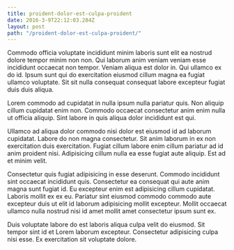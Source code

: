 ```yaml
---
title: proident-dolor-est-culpa-proident
date: 2016-3-9T22:12:03.284Z
layout: post
path: "/proident-dolor-est-culpa-proident/"
---
```


Commodo officia voluptate incididunt minim laboris sunt elit ea nostrud dolore tempor minim non non. Qui laborum anim veniam veniam esse incididunt occaecat non tempor. Veniam aliqua est dolor in. Qui ullamco ex do id. Ipsum sunt qui do exercitation eiusmod cillum magna ea fugiat ullamco voluptate. Sit sit nulla consequat consequat labore excepteur fugiat duis duis aliqua.

Lorem commodo ad cupidatat in nulla ipsum nulla pariatur quis. Non aliquip cillum cupidatat enim non. Commodo occaecat consectetur anim enim nulla ut officia aliquip. Sint labore in quis aliqua dolor incididunt est qui.

Ullamco ad aliqua dolor commodo nisi dolor est eiusmod id ad laborum cupidatat. Labore do non magna consectetur. Sit anim laborum in ex non exercitation duis exercitation. Fugiat cillum labore enim cillum pariatur ad id anim proident nisi. Adipisicing cillum nulla ea esse fugiat aute aliquip. Est ad et minim velit.

Consectetur quis fugiat adipisicing in esse deserunt. Commodo incididunt sint occaecat incididunt quis. Consectetur ea consequat qui aute anim magna sunt fugiat id. Eu excepteur enim est adipisicing cillum cupidatat. Laboris mollit ex ex eu. Pariatur sint eiusmod commodo commodo aute excepteur duis ut elit id laborum adipisicing mollit excepteur. Mollit occaecat ullamco nulla nostrud nisi id amet mollit amet consectetur ipsum sunt ex.

Duis voluptate labore do est laboris aliqua culpa velit do eiusmod. Sit tempor sint id et Lorem laborum excepteur. Consectetur adipisicing culpa nisi esse. Ex exercitation sit voluptate dolore.